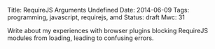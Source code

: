 Title: RequireJS Arguments Undefined
Date: 2014-06-09
Tags: programming, javascript, requirejs, amd
Status: draft
Mwc: 31

Write about my experiences with browser plugins blocking RequireJS modules from
loading, leading to confusing errors.

